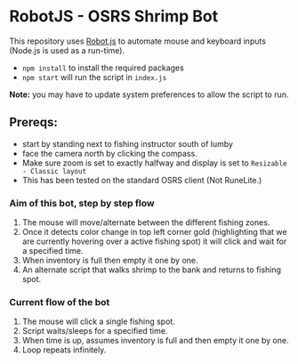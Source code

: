 # RobotJS - OSRS Shrimp Bot

This repository uses [Robot.js](https://robotjs.io/) to automate mouse and keyboard inputs (Node.js is used as a run-time).

- `npm install` to install the required packages
- `npm start` will run the script in `index.js`

**Note:** you may have to update system preferences to allow the script to run.

## Prereqs:

- start by standing next to fishing instructor south of lumby
- face the camera north by clicking the compass.
- Make sure zoom is set to exactly halfway and display is set to `Resizable - Classic layout`
- This has been tested on the standard OSRS client (Not RuneLite.)

### Aim of this bot, step by step flow

1. The mouse will move/alternate between the different fishing zones.
2. Once it detects color change in top left corner gold (highlighting that we are currently hovering over a active fishing spot) it will click and wait for a specified time.
3. When inventory is full then empty it one by one.
4. An alternate script that walks shrimp to the bank and returns to fishing spot.

### Current flow of the bot

1. The mouse will click a single fishing spot.
2. Script waits/sleeps for a specified time.
3. When time is up, assumes inventory is full and then empty it one by one.
4. Loop repeats infinitely.
